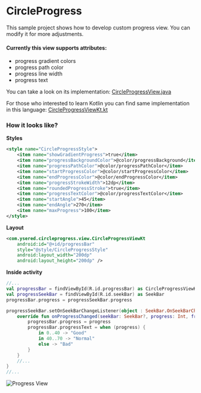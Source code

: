 # CircleProgress
This sample project shows how to develop custom progress view.
You can modify it for more adjustments.

#### Currently this view supports attributes: 
* progress gradient colors
* progress path color
* progress line width
* progress text

You can take a look on its implementation: [CircleProgressView.java](https://github.com/ysered/CircleProgress/blob/master/app/src/main/java/com/ysered/circleprogress/view/CircleProgressView.java)

For those who interested to learn Kotlin you can find same implementation in this language: [CircleProgressViewKt.kt](https://github.com/ysered/CircleProgress/blob/master/app/src/main/java/com/ysered/circleprogress/view/CircleProgressViewKt.kt)

### How it looks like?

**Styles**

```xml
<style name="CircleProgressStyle">
    <item name="showGradientProgress">true</item>
    <item name="progressBackgroundColor">@color/progressBackground</item>
    <item name="progressPathColor">@color/progressPathColor</item>
    <item name="startProgressColor">@color/startProgressColor</item>
    <item name="endProgressColor">@color/endProgressColor</item>
    <item name="progressStrokeWidth">12dp</item>
    <item name="roundedProgressStroke">true</item>
    <item name="progressTextColor">@color/progressTextColor</item>
    <item name="startAngle">45</item>
    <item name="endAngle">270</item>
    <item name="maxProgress">100</item>
</style>
```

**Layout**
```xml
<com.ysered.circleprogress.view.CircleProgressViewKt
    android:id="@+id/progressBar"
    style="@style/CircleProgressStyle"
    android:layout_width="200dp"
    android:layout_height="200dp" />
```

**Inside activity**
```kotlin
//...   
val progressBar = findViewById(R.id.progressBar) as CircleProgressViewKt
val progressSeekBar = findViewById(R.id.seekBar) as SeekBar
progressBar.progress = progressSeekBar.progress

progressSeekBar.setOnSeekBarChangeListener(object : SeekBar.OnSeekBarChangeListener {
    override fun onProgressChanged(seekBar: SeekBar?, progress: Int, fromUser: Boolean) {
        progressBar.progress = progress
        progressBar.progressText = when (progress) {
            in 0..40 -> "Good"
            in 40..70 -> "Normal"
            else -> "Bad"
        }
    }
    //...
}
//...
```

![Progress View](http://i.imgur.com/eYjHRv5.png "Progress View")
